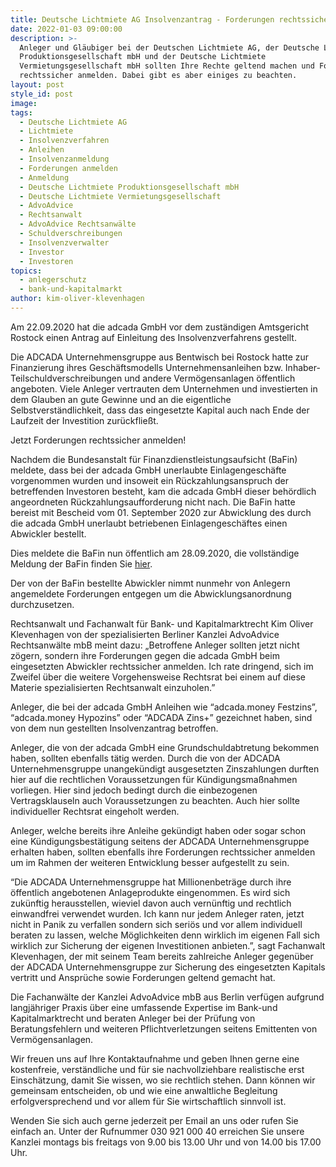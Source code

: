 ```yaml
---
title: Deutsche Lichtmiete AG Insolvenzantrag - Forderungen rechtssicher anmelden!
date: 2022-01-03 09:00:00
description: >-
  Anleger und Gläubiger bei der Deutschen Lichtmiete AG, der Deutsche Lichtmiete
  Produktionsgesellschaft mbH und der Deutsche Lichtmiete
  Vermietungsgesellschaft mbH sollten Ihre Rechte geltend machen und Forderungen
  rechtssicher anmelden. Dabei gibt es aber einiges zu beachten.  
layout: post
style_id: post
image:
tags:
  - Deutsche Lichtmiete AG
  - Lichtmiete
  - Insolvenzverfahren
  - Anleihen
  - Insolvenzanmeldung
  - Forderungen anmelden
  - Anmeldung
  - Deutsche Lichtmiete Produktionsgesellschaft mbH
  - Deutsche Lichtmiete Vermietungsgesellschaft
  - AdvoAdvice
  - Rechtsanwalt
  - AdvoAdvice Rechtsanwälte
  - Schuldverschreibungen
  - Insolvenzverwalter
  - Investor
  - Investoren
topics:
  - anlegerschutz
  - bank-und-kapitalmarkt
author: kim-oliver-klevenhagen
---
```

Am 22.09.2020 hat die adcada GmbH vor dem zuständigen Amtsgericht Rostock einen Antrag auf Einleitung des Insolvenzverfahrens gestellt.

Die ADCADA Unternehmensgruppe aus Bentwisch bei Rostock hatte zur Finanzierung ihres Geschäftsmodells Unternehmensanleihen bzw. Inhaber-Teilschuldverschreibungen und andere Vermögensanlagen öffentlich angeboten. Viele Anleger vertrauten dem Unternehmen und investierten in dem Glauben an gute Gewinne und an die eigentliche Selbstverständlichkeit, dass das eingesetzte Kapital auch nach Ende der Laufzeit der Investition zurückflie&szlig;t.

Jetzt Forderungen rechtssicher anmelden\!

Nachdem die Bundesanstalt für Finanzdienstleistungsaufsicht (BaFin) meldete, dass bei der adcada GmbH unerlaubte Einlagengeschäfte vorgenommen wurden und insoweit ein Rückzahlungsanspruch der betreffenden Investoren besteht, kam die adcada GmbH dieser behördlich angeordneten Rückzahlungsaufforderung nicht nach. Die BaFin hatte bereist mit Bescheid vom 01. September 2020 zur Abwicklung des durch die adcada GmbH unerlaubt betriebenen Einlagengeschäftes einen Abwickler bestellt.

Dies meldete die BaFin nun öffentlich am 28.09.2020, die vollständige Meldung der BaFin finden Sie&nbsp;[hier](https://www.bafin.de/SharedDocs/Veroeffentlichungen/DE/Verbrauchermitteilung/unerlaubte/2020/meldung_200928_adcada.html).

Der von der BaFin bestellte Abwickler nimmt nunmehr von Anlegern angemeldete Forderungen entgegen um die Abwicklungsanordnung durchzusetzen.

Rechtsanwalt und Fachanwalt für Bank- und Kapitalmarktrecht Kim Oliver Klevenhagen von der spezialisierten Berliner Kanzlei AdvoAdvice Rechtsanwälte mbB meint dazu: „Betroffene Anleger sollten jetzt nicht zögern, sondern ihre Forderungen gegen die adcada GmbH beim eingesetzten Abwickler rechtssicher anmelden. Ich rate dringend, sich im Zweifel über die weitere Vorgehensweise Rechtsrat bei einem auf diese Materie spezialisierten Rechtsanwalt einzuholen.”

Anleger, die bei der adcada GmbH Anleihen wie “adcada.money Festzins”, “adcada.money Hypozins” oder “ADCADA Zins+” gezeichnet haben, sind von dem nun gestellten Insolvenzantrag betroffen.

Anleger, die von der adcada GmbH eine Grundschuldabtretung bekommen haben, sollten ebenfalls tätig werden. Durch die von der ADCADA Unternehmensgruppe unangekündigt ausgesetzten Zinszahlungen durften hier auf die rechtlichen Voraussetzungen für Kündigungsma&szlig;nahmen vorliegen. Hier sind jedoch bedingt durch die einbezogenen Vertragsklauseln auch Voraussetzungen zu beachten. Auch hier sollte individueller Rechtsrat eingeholt werden.

Anleger, welche bereits ihre Anleihe gekündigt haben oder sogar schon eine Kündigungsbestätigung seitens der ADCADA Unternehmensgruppe erhalten haben, sollten ebenfalls ihre Forderungen rechtssicher anmelden um im Rahmen der weiteren Entwicklung besser aufgestellt zu sein.

“Die ADCADA Unternehmensgruppe hat Millionenbeträge durch ihre öffentlich angebotenen Anlageprodukte eingenommen. Es wird sich zukünftig herausstellen, wieviel davon auch vernünftig und rechtlich einwandfrei verwendet wurden. Ich kann nur jedem Anleger raten, jetzt nicht in Panik zu verfallen sondern sich seriös und vor allem individuell beraten zu lassen, welche Möglichkeiten denn wirklich im eigenen Fall sich wirklich zur Sicherung der eigenen Investitionen anbieten.”, sagt Fachanwalt Klevenhagen, der mit seinem Team bereits zahlreiche Anleger gegenüber der ADCADA Unternehmensgruppe zur Sicherung des eingesetzten Kapitals vertritt und Ansprüche sowie Forderungen geltend gemacht hat.

Die Fachanwälte der Kanzlei AdvoAdvice mbB aus Berlin verfügen aufgrund langjähriger Praxis über eine umfassende Expertise im Bank-und Kapitalmarktrecht und beraten Anleger bei der Prüfung von Beratungsfehlern und weiteren Pflichtverletzungen seitens Emittenten von Vermögensanlagen.

Wir freuen uns auf Ihre Kontaktaufnahme und geben Ihnen gerne eine kostenfreie, verständliche und für sie nachvollziehbare realistische erst Einschätzung, damit Sie wissen, wo sie rechtlich stehen. Dann können wir gemeinsam entscheiden, ob und wie eine anwaltliche Begleitung erfolgversprechend und vor allem für Sie wirtschaftlich sinnvoll ist.

Wenden Sie sich auch gerne jederzeit per Email an uns oder rufen Sie einfach an. Unter der Rufnummer 030 921 000 40 erreichen Sie unsere Kanzlei montags bis freitags von 9.00 bis 13.00 Uhr und von 14.00 bis 17.00 Uhr.
